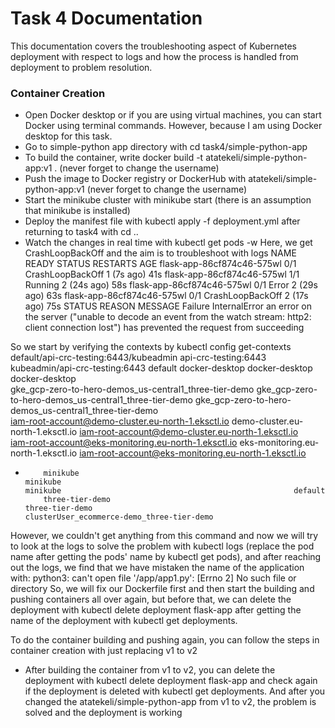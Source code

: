 # Task 4 Documentation

This documentation covers the troubleshooting aspect of Kubernetes deployment with respect to logs and how the process is handled from deployment to problem resolution.

### Container Creation

- Open Docker desktop or if you are using virtual machines, you can start Docker using terminal commands. However, because I am using Docker desktop for this task.
- Go to simple-python app directory with cd task4/simple-python-app
- To build the container, write docker build -t atatekeli/simple-python-app:v1 . (never forget to change the username)
- Push the image to Docker registry or DockerHub with atatekeli/simple-python-app:v1 (never forget to change the username)
- Start the minikube cluster with minikube start (there is an assumption that minikube is installed)
- Deploy the manifest file with kubectl apply -f deployment.yml after returning to task4 with cd ..
- Watch the changes in real time with kubectl get pods -w
Here, we get CrashLoopBackOff and the aim is to troubleshoot with logs
NAME                         READY   STATUS             RESTARTS     AGE
flask-app-86cf874c46-575wl   0/1     CrashLoopBackOff   1 (7s ago)   41s
flask-app-86cf874c46-575wl   1/1     Running            2 (24s ago)   58s
flask-app-86cf874c46-575wl   0/1     Error              2 (29s ago)   63s
flask-app-86cf874c46-575wl   0/1     CrashLoopBackOff   2 (17s ago)   75s
STATUS                       REASON          MESSAGE
Failure                      InternalError   an error on the server ("unable to decode an event from the watch stream: http2: client connection lost") has prevented the request from succeeding

So we start by verifying the contexts by kubectl config get-contexts
          default/api-crc-testing:6443/kubeadmin                      api-crc-testing:6443                                        kubeadmin/api-crc-testing:6443                              default
          docker-desktop                                              docker-desktop                                              docker-desktop                                              
          gke_gcp-zero-to-hero-demos_us-central1_three-tier-demo      gke_gcp-zero-to-hero-demos_us-central1_three-tier-demo      gke_gcp-zero-to-hero-demos_us-central1_three-tier-demo      
          iam-root-account@demo-cluster.eu-north-1.eksctl.io          demo-cluster.eu-north-1.eksctl.io                           iam-root-account@demo-cluster.eu-north-1.eksctl.io          
          iam-root-account@eks-monitoring.eu-north-1.eksctl.io        eks-monitoring.eu-north-1.eksctl.io                         iam-root-account@eks-monitoring.eu-north-1.eksctl.io        
*         minikube                                                    minikube                                                    minikube                                                    default
          three-tier-demo                                             three-tier-demo                                             clusterUser_ecommerce-demo_three-tier-demo                  
However, we couldn't get anything from this command and now we will try to look at the logs to solve the problem with kubectl logs <pod-name> (replace the pod name after getting the pods' name by kubectl get pods), and after reaching out the logs, we find that we have mistaken the name of the application with:
python3: can't open file '/app/app1.py': [Errno 2] No such file or directory
So, we will fix our Dockerfile first and then start the building and pushing containers all over again, but before that, we can delete the deployment with kubectl delete deployment flask-app after getting the name of the deployment with kubectl get deployments.

To do the container building and pushing again, you can follow the steps in container creation with just replacing v1 to v2

- After building the container from v1 to v2, you can delete the deployment with kubectl delete deployment flask-app and check again if the deployment is deleted with kubectl get deployments. And after you changed the atatekeli/simple-python-app from v1 to v2, the problem is solved and the deployment is working